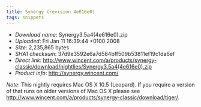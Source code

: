 ```yaml
---
title: Synergy (revision 4e616e0)
tags: snippets
---
```


-   *Download name*: Synergy3.5a4(4e616e0).zip
-   *Uploaded*: Fri Jan 11 16:39:44 +0100 2008
-   *Size*: 2,235,865 bytes
-   *SHA1 checksum*: 37d9e3592e6a7d584bff509b53811ef19c1da6ef
-   *Direct link*: <http://www.wincent.com/a/products/synergy-classic/download/nightlies/Synergy3.5a4(4e616e0).zip>
-   *Product info*: <http://synergy.wincent.com/>

*Note*: This nightly requires Mac OS X 10.5 (Leopard). If you require a version of that runs on older versions of Mac OS X please see <http://www.wincent.com/a/products/synergy-classic/download/tiger/>.
